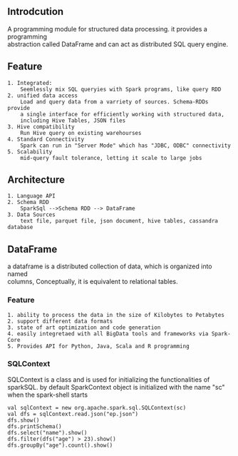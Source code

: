 ## Introdcution
A programming module for structured data processing. it provides a programming  
abstraction called DataFrame and can act as distributed SQL query engine.  

## Feature
```
1. Integrated: 
    Seemlessly mix SQL queryies with Spark programs, like query RDD 
2. unified data access
    Load and query data from a varriety of sources. Schema-RDDs provide 
    a single interface for efficiently working with structured data,   
    including Hive Tables, JSON files
3. Hive compatibility
    Run Hive query on existing warehourses
4. Standard Connectivity
    Spark can run in "Server Mode" which has "JDBC, ODBC" connectivity
5. Scalability
    mid-query fault tolerance, letting it scale to large jobs

```

## Architecture  

```
1. Language API
2. Schema RDD
    SparkSql -->Schema RDD --> DataFrame
3. Data Sources
    text file, parquet file, json document, hive tables, cassandra database
```


## DataFrame
a dataframe is a distributed collection of data, which is organized into named  
columns, Conceptually, it is equivalent to relational tables.

### Feature
```
1. ability to process the data in the size of Kilobytes to Petabytes
2. support different data formats
3. state of art optimization and code generation
4. easily integretaed with all BigData tools and frameworks via Spark-Core
5. Provides API for Python, Java, Scala and R programming
```

### SQLContext
SQLContext is a class and is used for initializing the functionalities of  
sparkSQL. by default  SparkContext object is initialized with the name "sc" 
when the spark-shell starts    


```
val sqlContext = new org.apache.spark.sql.SQLContext(sc)
val dfs = sqlContext.read.json("ep.json")
dfs.show()
dfs.printSchema()
dfs.select("name").show()
dfs.filter(dfs("age") > 23).show()
dfs.groupBy("age").count().show()

```





